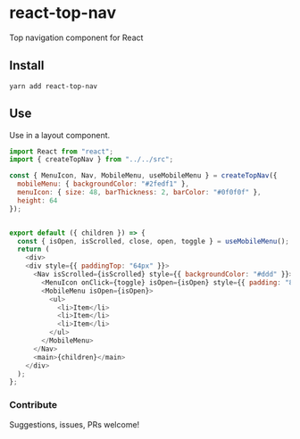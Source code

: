 # react-top-nav

Top navigation component for React

## Install

```shell
yarn add react-top-nav
```

## Use

Use in a layout component.

```js
import React from "react";
import { createTopNav } from "../../src";

const { MenuIcon, Nav, MobileMenu, useMobileMenu } = createTopNav({
  mobileMenu: { backgroundColor: "#2fedf1" },
  menuIcon: { size: 48, barThickness: 2, barColor: "#0f0f0f" },
  height: 64
});


export default ({ children }) => {
  const { isOpen, isScrolled, close, open, toggle } = useMobileMenu();
  return (
    <div>
    <div style={{ paddingTop: "64px" }}>
      <Nav isScrolled={isScrolled} style={{ backgroundColor: "#ddd" }}>
        <MenuIcon onClick={toggle} isOpen={isOpen} style={{ padding: "8px" }} />
        <MobileMenu isOpen={isOpen}>
          <ul>
            <li>Item</li>
            <li>Item</li>
            <li>Item</li>
          </ul>
        </MobileMenu>
      </Nav>
      <main>{children}</main>
    </div>
  );
};

```

### Contribute

Suggestions, issues, PRs welcome!
